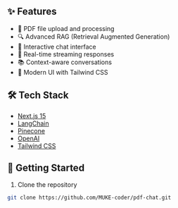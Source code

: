 ## ✨ Features

- 📁 PDF file upload and processing
- 🔍 Advanced RAG (Retrieval Augmented Generation)
- 💬 Interactive chat interface
- 🔄 Real-time streaming responses
- 📚 Context-aware conversations
- 🎨 Modern UI with Tailwind CSS

## 🛠️ Tech Stack

- [Next.js 15](https://nextjs.org/)
- [LangChain](https://js.langchain.com/)
- [Pinecone](https://www.pinecone.io/)
- [OpenAI](https://openai.com/)
- [Tailwind CSS](https://tailwindcss.com/)

## 🚀 Getting Started

1. Clone the repository

```bash
git clone https://github.com/MUKE-coder/pdf-chat.git
```
